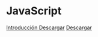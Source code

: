 # JavaScript

<a id="raw-url" href="https://raw.githubusercontent.com/ArnyWorld/JavaScript/tree/master/1.-Introduccion">Introducción Descargar</a>
<a href="https://github.com/ArnyWorld/JavaScript/tree/master/1.-Introduccion" download> Descargar </a>
